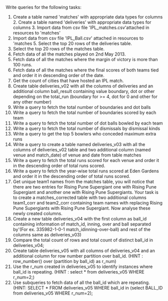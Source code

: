Write queries for the following tasks: 
1. Create a table named 'matches' with appropriate data types for columns 2. Create a table named 'deliveries' with appropriate data types for columns 3. Import data from csv file 'IPL_matches.csv'attached in resources to 'matches'
 4. Import data from csv file 'IPL_Ball.csv' attached in resources to 'matches 5. Select the top 20 rows of the deliveries table. 
6. Select the top 20 rows of the matches table. 
7. Fetch data of all the matches played on 2nd May 2013.
 8. Fetch data of all the matches where the margin of victory is more than 100 runs. 
9. Fetch data of all the matches where the final scores of both teams tied and order it in descending order of the date. 
10. Get the count of cities that have hosted an IPL match. 
11. Create table deliveries_v02 with all the columns of deliveries and an additional column ball_result containing value boundary, dot or other depending on the total_run (boundary for >= 4, dot for 0 and other for any other number) 
12. Write a query to fetch the total number of boundaries and dot balls 
13. Write a query to fetch the total number of boundaries scored by each team 
14. Write a query to fetch the total number of dot balls bowled by each team 
15. Write a query to fetch the total number of dismissals by dismissal kinds 
16. Write a query to get the top 5 bowlers who conceded maximum extra runs 
17. Write a query to create a table named deliveries_v03 with all the columns of deliveries_v02 table and two additional column (named venue and match_date) of venue and date from table matches 
18. Write a query to fetch the total runs scored for each venue and order it in the descending order of total runs scored. 
19. Write a query to fetch the year-wise total runs scored at Eden Gardens and order it in the descending order of total runs scored. 
20. Get unique team1 names from the matches table, you will notice that there are two entries for Rising Pune Supergiant one with Rising Pune Supergiant and another one with Rising Pune Supergiants. Your task is to create a matches_corrected table with two additional columns team1_corr and team2_corr containing team names with replacing Rising Pune Supergiants with Rising Pune Supergiant. Now analyse these newly created columns. 
21. Create a new table deliveries_v04 with the first column as ball_id containing information of match_id, inning, over and ball separated by'(For ex. 335982-1-0-1 match_idinning-over-ball) and rest of the columns same as deliveries_v03) 
22. Compare the total count of rows and total count of distinct ball_id in deliveries_v04; 
23. Create table deliveries_v05 with all columns of deliveries_v04 and an additional column for row number partition over ball_id. (HINT : row_number() over (partition by ball_id) as r_num) 
24. Use the r_num created in deliveries_v05 to identify instances where ball_id is repeating. (HINT : select * from deliveries_v05 WHERE r_num=2;) 
25. Use subqueries to fetch data of all the ball_id which are repeating. (HINT: SELECT * FROM deliveries_v05 WHERE ball_id in (select BALL_ID from deliveries_v05 WHERE r_num=2); 

